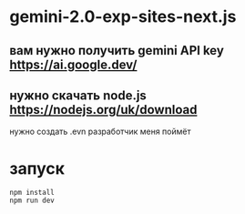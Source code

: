 # gemini-2.0-exp-sites-next.js

## вам нужно получить gemini API key https://ai.google.dev/ 

## нужно скачать node.js https://nodejs.org/uk/download
нужно создать .evn разработчик меня поймёт 
# запуск 

 ```
npm install
npm run dev
